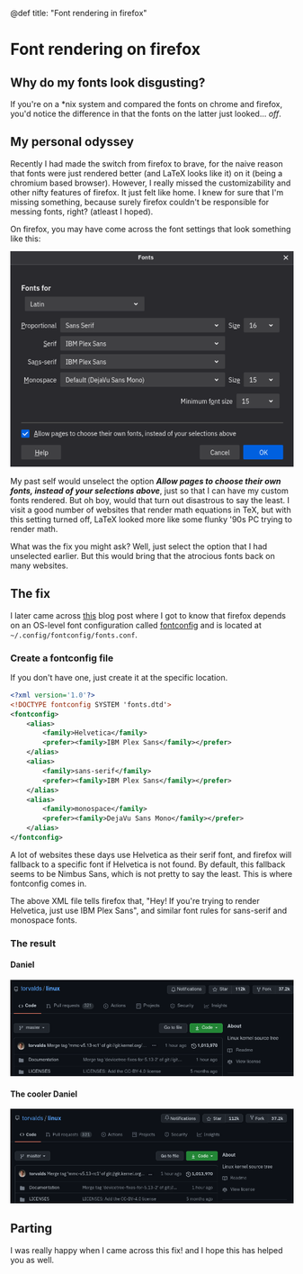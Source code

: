 @def title: "Font rendering in firefox"

# Font rendering on firefox

## Why do my fonts look disgusting?

If you're on a \*nix system and compared the fonts on chrome and firefox, you'd notice the difference in that the fonts on the latter just looked... _off_.

## My personal odyssey

Recently I had made the switch from firefox to brave, for the naive reason that fonts were just rendered better (and LaTeX looks like it) on it (being a chromium based browser). However, I really missed the customizability and other nifty features of firefox. It just felt like home. I knew for sure that I'm missing something, because surely firefox couldn't be responsible for messing fonts, right? (atleast I hoped).

On firefox, you may have come across the font settings that look something like this:

![](/assets/firefox-font.png)

My past self would unselect the option _**Allow pages to choose their own fonts, instead of your selections above**_, just so that I can have my custom fonts rendered. But oh boy, would that turn out disastrous to say the least. I visit a good number of websites that render math equations in TeX, but with this setting turned off, LaTeX looked more like some flunky '90s PC trying to render math.

What was the fix you might ask? Well, just select the option that I had unselected earlier. But this would bring that the atrocious fonts back on many websites.



## The fix

I later came across [this](https://nolanlawson.com/2020/05/02/customizing-fonts-in-firefox-on-linux/) blog post where I got to know that firefox depends on an OS-level font configuration called [fontconfig](https://wiki.archlinux.org/title/Font_configuration) and is located at `~/.config/fontconfig/fonts.conf`.

### Create a fontconfig file

If you don't have one, just create it at the specific location.

```xml
<?xml version='1.0'?>
<!DOCTYPE fontconfig SYSTEM 'fonts.dtd'>
<fontconfig>
    <alias>
        <family>Helvetica</family>
        <prefer><family>IBM Plex Sans</family></prefer>
    </alias>
    <alias>
        <family>sans-serif</family>
        <prefer><family>IBM Plex Sans</family></prefer>
    </alias>
    <alias>
        <family>monospace</family>
        <prefer><family>DejaVu Sans Mono</family></prefer>
    </alias>
</fontconfig>
```

A lot of websites these days use Helvetica as their serif font, and firefox will fallback to a specific font if Helvetica is not found. By default, this fallback seems to be Nimbus Sans, which is not pretty to say the least. This is where fontconfig comes in.

The above XML file tells firefox that, "Hey! If you're trying to render Helvetica, just use IBM Plex Sans", and similar font rules for sans-serif and monospace fonts.

### The result

#### Daniel

![Old](/assets/oldfonts.png)

#### The cooler Daniel

![New](/assets/newfonts.png)

## Parting

I was really happy when I came across this fix! and I hope this has helped you as well.
